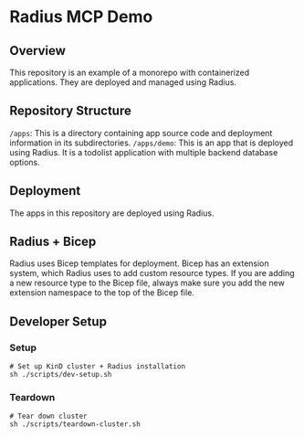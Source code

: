 # Radius MCP Demo

## Overview

This repository is an example of a monorepo with containerized applications. They are deployed and managed using Radius.

## Repository Structure

`/apps`: This is a directory containing app source code and deployment information in its subdirectories.
`/apps/demo`: This is an app that is deployed using Radius. It is a todolist application with multiple backend database options.

## Deployment

The apps in this repository are deployed using Radius.

## Radius + Bicep

Radius uses Bicep templates for deployment. Bicep has an extension system, which Radius uses to add custom resource types. If you are adding a new resource type to the Bicep file, always make sure you add the new extension namespace to the top of the Bicep file.

## Developer Setup

### Setup
```shell
# Set up KinD cluster + Radius installation
sh ./scripts/dev-setup.sh
```

### Teardown
```shell
# Tear down cluster
sh ./scripts/teardown-cluster.sh
```

